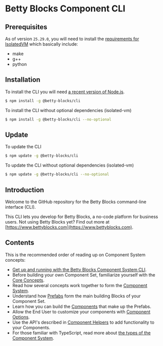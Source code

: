 # Betty Blocks Component CLI

## Prerequisites

As of version `25.29.0`, you will need to install the [requirements for IsolatedVM](https://www.npmjs.com/package/isolated-vm#requirements) which basically include:

- make
- g++
- python

## Installation

To install the CLI you will need [a recent version of Node.js](https://nodejs.org/en/).

```bash
$ npm install -g @betty-blocks/cli
```

To install the CLI without optional dependencies (isolated-vm)

```bash
$ npm install -g @betty-blocks/cli --no-optional
```

## Update

To update the CLI

```bash
$ npm update -g @betty-blocks/cli
```

To update the CLI without optional dependencies (isolated-vm)

```bash
$ npm update -g @betty-blocks/cli --no-optional
```

## Introduction

Welcome to the GitHub repository for the Betty Blocks command-line interface (CLI).

This CLI lets you develop for Betty Blocks, a no-code platform for business users. Not using Betty Blocks yet? Find out more at [https://www.bettyblocks.com](https://www.bettyblocks.com).

## Contents

This is the recommended order of reading up on Component System concepts:

- [Get up and running with the Betty Blocks Component System CLI](https://github.com/bettyblocks/cli/wiki/Components:Usage).
- Before building your own Component Set, familiarize yourself with the [Core Concepts](https://github.com/bettyblocks/cli/wiki/Components:Core-Concepts).
- Read how several concepts work together to form the [Component System](https://github.com/bettyblocks/cli/wiki/Components:Component-System).
- Understand how [Prefabs](https://github.com/bettyblocks/cli/wiki/Components:Prefabs) form the main building Blocks of your Component Set.
- Learn how you can build the [Components](https://github.com/bettyblocks/cli/wiki/Components:Components) that make up the Prefabs.
- Allow the End User to customize your components with [Component Options](https://github.com/bettyblocks/cli/wiki/Components:Component-Options).
- Use the API's described in [Component Helpers](https://github.com/bettyblocks/cli/wiki/Components:Component-Helpers) to add functionality to your Components.
- For those familiar with TypeScript, read more about [the types of the Component System](https://github.com/bettyblocks/cli/wiki/Components:Types).

